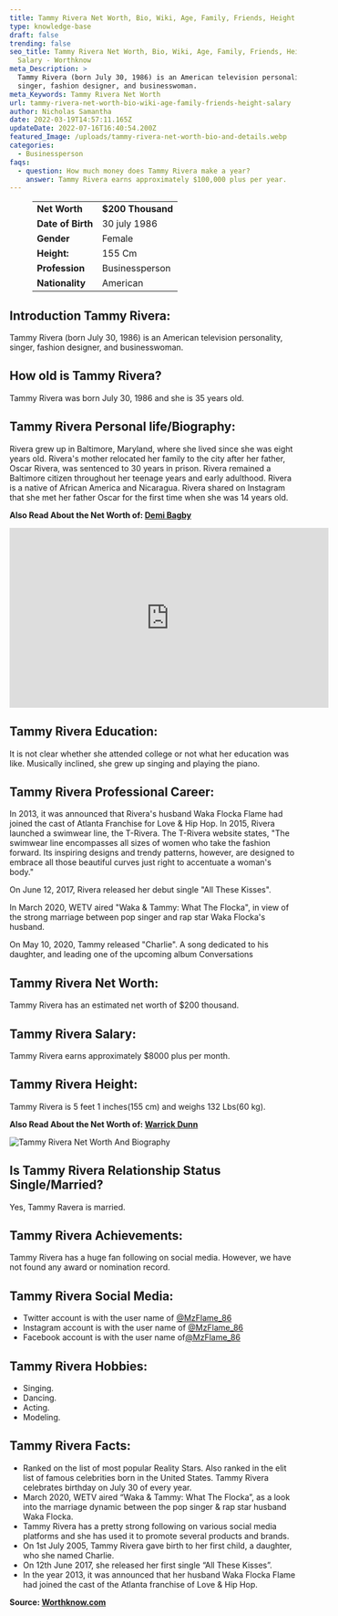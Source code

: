 ```yaml
---
title: Tammy Rivera Net Worth, Bio, Wiki, Age, Family, Friends, Height & Salary
type: knowledge-base
draft: false
trending: false
seo_title: Tammy Rivera Net Worth, Bio, Wiki, Age, Family, Friends, Height &
  Salary - Worthknow
meta_Description: >
  Tammy Rivera (born July 30, 1986) is an American television personality,
  singer, fashion designer, and businesswoman.
meta_Keywords: Tammy Rivera Net Worth
url: tammy-rivera-net-worth-bio-wiki-age-family-friends-height-salary
author: Nicholas Samantha
date: 2022-03-19T14:57:11.165Z
updateDate: 2022-07-16T16:40:54.200Z
featured_Image: /uploads/tammy-rivera-net-worth-bio-and-details.webp
categories:
  - Businessperson
faqs:
  - question: How much money does Tammy Rivera make a year?
    answer: Tammy Rivera earns approximately $100,000 plus per year.
---
```

<figure class="wp-block-table is-style-stripes">
  <table>
    <tbody>
      <tr>
        <td>
          <strong>Net Worth</strong>
        </td>
        <td>
          <strong>$200 Thousand</strong>
        </td>
      </tr>
      <tr>
        <td>
          <strong>Date of Birth</strong>
        </td>
        <td>30 july 1986</td>
      </tr>
      <tr>
        <td>
          <strong>Gender</strong>
        </td>
        <td>Female</td>
      </tr>
      <tr>
        <td>
          <strong>Height:</strong>
        </td>
        <td>155 Cm</td>
      </tr>
      <tr>
        <td>
          <strong>Profession</strong>
        </td>
        <td>Businessperson</td>
      </tr>
      <tr>
        <td>
          <strong>Nationality</strong>
        </td>
        <td>American</td>
      </tr>
    </tbody>
  </table>
</figure>

## **Introduction Tammy Rivera:**

Tammy Rivera (born July 30, 1986) is an American television personality, singer, fashion designer, and businesswoman.

## **How old is Tammy Rivera?**

Tammy Rivera was born July 30, 1986 and she is 35 years old.

## **Tammy Rivera Personal life/Biography:**

Rivera grew up in Baltimore, Maryland, where she lived since she was eight years old. Rivera's mother relocated her family to the city after her father, Oscar Rivera, was sentenced to 30 years in prison. Rivera remained a Baltimore citizen throughout her teenage years and early adulthood. Rivera is a native of African America and Nicaragua. Rivera shared on Instagram that she met her father Oscar for the first time when she was 14 years old.

**Also Read About the Net Worth of: <a href="https://worthknow.com/demi-bagby-net-worth-bio-wiki-age-family-friends-height-salary/" target="_blank" rel="noopener">Demi Bagby</a>**

<iframe width="560" height="315" src="https://www.youtube.com/embed/HJmw7Tu5K1s" title="YouTube video player" frameborder="0" allow="accelerometer; autoplay; clipboard-write; encrypted-media; gyroscope; picture-in-picture" allowfullscreen></iframe>

## **Tammy Rivera Education:**

It is not clear whether she attended college or not what her education was like. Musically inclined, she grew up singing and playing the piano.

## **Tammy Rivera Professional Career:**

In 2013, it was announced that Rivera's husband Waka Flocka Flame had joined the cast of Atlanta Franchise for Love & Hip Hop. In 2015, Rivera launched a swimwear line, the T-Rivera. The T-Rivera website states, "The swimwear line encompasses all sizes of women who take the fashion forward. Its inspiring designs and trendy patterns, however, are designed to embrace all those beautiful curves just right to accentuate a woman's body."

On June 12, 2017, Rivera released her debut single "All These Kisses".

In March 2020, WETV aired "Waka & Tammy: What The Flocka", in view of the strong marriage between pop singer and rap star Waka Flocka's husband.

On May 10, 2020, Tammy released "Charlie". A song dedicated to his daughter, and leading one of the upcoming album Conversations

## **Tammy Rivera Net Worth:**

Tammy Rivera has an estimated net worth of $200 thousand.

## **Tammy R**ivera Salary:

Tammy Rivera earns approximately $8000 plus per month.

## Tammy Rivera Height:

Tammy Rivera is 5 feet 1 inches(155 cm) and weighs 132 Lbs(60 kg).

**Also Read About the Net Worth of: <a href="https://worthknow.com/warrick-dunn-net-worth-bio-wiki-age-family-friends-height-salary/" target="_blank" rel="noopener">Warrick Dunn</a>**

![Tammy Rivera Net Worth And Biography](/uploads/tammy-rivera-net-worth.webp)

## **Is Tammy Rivera Relationship Status Single/Married?**

Yes, Tammy Ravera is married.

## Tammy Rivera Achievements:

Tammy Rivera has a huge fan following on social media. However, we have not found any award or nomination record.

## **Tammy Rivera Social Media:**

* Twitter account is with the user name of <a href="https://twitter.com/MzFlame_86" target="_blank" rel="nofollow" rel="noopener">@MzFlame_86</a>
* Instagram account is with the user name of <a href="https://www.instagram.com/charliesangelll/" target="_blank" rel="nofollow" rel="noopener">@MzFlame_86</a>
* Facebook account is with the user name of<a href="https://www.facebook.com/officialTammyRivera" target="_blank" rel="nofollow" rel="noopener">@MzFlame_86</a>

## **Tammy Rivera Hobbies:**

* Singing.
* Dancing.
* Acting.
* Modeling.

## **Tammy Rivera Facts:**

* Ranked on the list of most popular Reality Stars. Also ranked in the elit list of famous celebrities born in the United States. Tammy Rivera celebrates birthday on July 30 of every year.
* March 2020, WETV aired “Waka & Tammy: What The Flocka”, as a look into the marriage dynamic between the pop singer & rap star husband Waka Flocka.
* Tammy Rivera has a pretty strong following on various social media platforms and she has used it to promote several products and brands.
* On 1st July 2005, Tammy Rivera gave birth to her first child, a daughter, who she named Charlie.
* On 12th June 2017, she released her first single “All These Kisses”.
* In the year 2013, it was announced that her husband Waka Flocka Flame had joined the cast of the Atlanta franchise of Love & Hip Hop.

**Source: <a href="https://worthknow.com/" target="_blank" rel="noopener">Worthknow.com</a>**